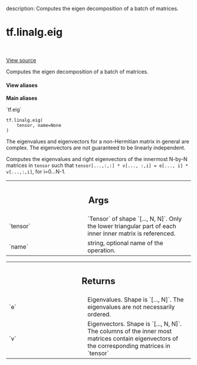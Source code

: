 description: Computes the eigen decomposition of a batch of matrices.

<div itemscope itemtype="http://developers.google.com/ReferenceObject">
<meta itemprop="name" content="tf.linalg.eig" />
<meta itemprop="path" content="Stable" />
</div>

# tf.linalg.eig

<!-- Insert buttons and diff -->

<table class="tfo-notebook-buttons tfo-api nocontent" align="left">

</table>

<a target="_blank" class="external" href="/code/stable/tensorflow/python/ops/linalg_ops.py">View source</a>



Computes the eigen decomposition of a batch of matrices.


<section class="expandable">
  <h4 class="showalways">View aliases</h4>
  <p>
<b>Main aliases</b>
<p>`tf.eig`</p>
</p>
</section>

<pre class="devsite-click-to-copy prettyprint lang-py tfo-signature-link">
<code>tf.linalg.eig(
    tensor, name=None
)
</code></pre>



<!-- Placeholder for "Used in" -->

The eigenvalues
and eigenvectors for a non-Hermitian matrix in general are complex. The
eigenvectors are not guaranteed to be linearly independent.

Computes the eigenvalues and right eigenvectors of the innermost
N-by-N matrices in `tensor` such that
`tensor[...,:,:] * v[..., :,i] = e[..., i] * v[...,:,i]`, for i=0...N-1.

<!-- Tabular view -->
 <table class="responsive fixed orange">
<colgroup><col width="214px"><col></colgroup>
<tr><th colspan="2"><h2 class="add-link">Args</h2></th></tr>

<tr>
<td>
`tensor`<a id="tensor"></a>
</td>
<td>
`Tensor` of shape `[..., N, N]`. Only the lower triangular part of
each inner inner matrix is referenced.
</td>
</tr><tr>
<td>
`name`<a id="name"></a>
</td>
<td>
string, optional name of the operation.
</td>
</tr>
</table>



<!-- Tabular view -->
 <table class="responsive fixed orange">
<colgroup><col width="214px"><col></colgroup>
<tr><th colspan="2"><h2 class="add-link">Returns</h2></th></tr>

<tr>
<td>
`e`<a id="e"></a>
</td>
<td>
Eigenvalues. Shape is `[..., N]`. The eigenvalues are not necessarily
ordered.
</td>
</tr><tr>
<td>
`v`<a id="v"></a>
</td>
<td>
Eigenvectors. Shape is `[..., N, N]`. The columns of the inner most
matrices contain eigenvectors of the corresponding matrices in `tensor`
</td>
</tr>
</table>

